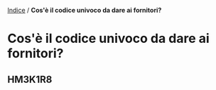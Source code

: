 [Indice](index.html) / **Cos'è il codice univoco da dare ai fornitori?**

# Cos'è il codice univoco da dare ai fornitori?

## HM3K1R8